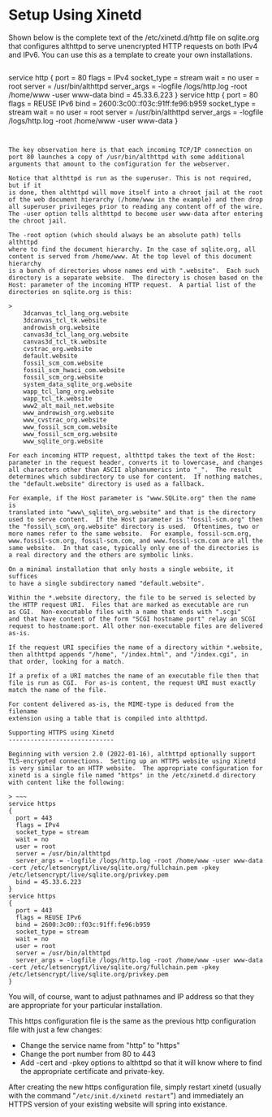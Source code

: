 Setup Using Xinetd
==================

Shown below is the complete text of the /etc/xinetd.d/http file on
sqlite.org that configures althttpd to serve unencrypted
HTTP requests on both IPv4 and IPv6.
You can use this as a template to create your own installations.

> ~~~
service http
{
  port = 80
  flags = IPv4
  socket_type = stream
  wait = no
  user = root
  server = /usr/bin/althttpd
  server_args = -logfile /logs/http.log -root /home/www -user www-data
  bind = 45.33.6.223
}
service http
{
  port = 80
  flags = REUSE IPv6
  bind = 2600:3c00::f03c:91ff:fe96:b959
  socket_type = stream
  wait = no
  user = root
  server = /usr/bin/althttpd
  server_args = -logfile /logs/http.log -root /home/www -user www-data
}
~~~
    

The key observation here is that each incoming TCP/IP connection on 
port 80 launches a copy of /usr/bin/althttpd with some additional
arguments that amount to the configuration for the webserver.

Notice that althttpd is run as the superuser. This is not required, but if it
is done, then althttpd will move itself into a chroot jail at the root
of the web document hierarchy (/home/www in the example) and then drop
all superuser privileges prior to reading any content off of the wire.
The -user option tells althttpd to become user www-data after entering
the chroot jail.

The -root option (which should always be an absolute path) tells althttpd
where to find the document hierarchy. In the case of sqlite.org, all
content is served from /home/www. At the top level of this document hierarchy
is a bunch of directories whose names end with ".website".  Each such
directory is a separate website.  The directory is chosen based on the
Host: parameter of the incoming HTTP request.  A partial list of the
directories on sqlite.org is this:

>
    3dcanvas_tcl_lang_org.website
    3dcanvas_tcl_tk.website
    androwish_org.website
    canvas3d_tcl_lang_org.website
    canvas3d_tcl_tk.website
    cvstrac_org.website
    default.website
    fossil_scm_com.website
    fossil_scm_hwaci_com.website
    fossil_scm_org.website
    system_data_sqlite_org.website
    wapp_tcl_lang_org.website
    wapp_tcl_tk.website
    www2_alt_mail_net.website
    www_androwish_org.website
    www_cvstrac_org.website
    www_fossil_scm_com.website
    www_fossil_scm_org.website
    www_sqlite_org.website
    
For each incoming HTTP request, althttpd takes the text of the Host:
parameter in the request header, converts it to lowercase, and changes
all characters other than ASCII alphanumerics into "_".  The result
determines which subdirectory to use for content.  If nothing matches,
the "default.website" directory is used as a fallback.

For example, if the Host parameter is "www.SQLite.org" then the name is
translated into "www\_sqlite\_org.website" and that is the directory
used to serve content.  If the Host parameter is "fossil-scm.org" then
the "fossil\_scm\_org.website" directory is used.  Oftentimes, two or
more names refer to the same website.  For example, fossil-scm.org,
www.fossil-scm.org, fossil-scm.com, and www.fossil-scm.com are all the
same website.  In that case, typically only one of the directories is
a real directory and the others are symbolic links.

On a minimal installation that only hosts a single website, it suffices
to have a single subdirectory named "default.website".

Within the *.website directory, the file to be served is selected by
the HTTP request URI.  Files that are marked as executable are run
as CGI.  Non-executable files with a name that ends with ".scgi"
and that have content of the form "SCGI hostname port" relay an SCGI
request to hostname:port. All other non-executable files are delivered
as-is.

If the request URI specifies the name of a directory within *.website,
then althttpd appends "/home", "/index.html", and "/index.cgi", in
that order, looking for a match.

If a prefix of a URI matches the name of an executable file then that
file is run as CGI.  For as-is content, the request URI must exactly
match the name of the file.

For content delivered as-is, the MIME-type is deduced from the filename
extension using a table that is compiled into althttpd.

Supporting HTTPS using Xinetd
-----------------------------

Beginning with version 2.0 (2022-01-16), althttpd optionally support
TLS-encrypted connections.  Setting up an HTTPS website using Xinetd
is very similar to an HTTP website.  The appropriate configuration for
xinetd is a single file named "https" in the /etc/xinetd.d directory
with content like the following:

> ~~~
service https
{
  port = 443
  flags = IPv4
  socket_type = stream
  wait = no
  user = root
  server = /usr/bin/althttpd
  server_args = -logfile /logs/http.log -root /home/www -user www-data -cert /etc/letsencrypt/live/sqlite.org/fullchain.pem -pkey /etc/letsencrypt/live/sqlite.org/privkey.pem
  bind = 45.33.6.223
}
service https
{
  port = 443
  flags = REUSE IPv6
  bind = 2600:3c00::f03c:91ff:fe96:b959
  socket_type = stream
  wait = no
  user = root
  server = /usr/bin/althttpd
  server_args = -logfile /logs/http.log -root /home/www -user www-data -cert /etc/letsencrypt/live/sqlite.org/fullchain.pem -pkey /etc/letsencrypt/live/sqlite.org/privkey.pem
}
~~~

You will, of course, want to adjust pathnames and IP address so that they
are appropriate for your particular installation.

This https configuration file is the same as the previous http
configuration file with just a few changes:

   *   Change the service name from "http" to "https"
   *   Change the port number from 80 to 443
   *   Add -cert and -pkey options to althttpd so that it will know where
       to find the appropriate certificate and private-key.

After creating the new https configuration file, simply restart
xinetd (usually with the command "`/etc/init.d/xinetd restart`") and
immediately an HTTPS version of your existing website will spring into
existance.
